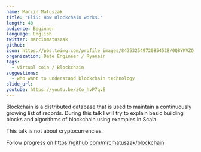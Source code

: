 ```yaml
---
name: Marcin Matuszak
title: "Eli5: How Blockchain works."
length: 40
audience: Beginner
language: English
twitter: marcinmatuszak
github: 
icon: https://pbs.twimg.com/profile_images/843532549720854528/0Q8YKVZO_400x400.jpg
organization: Date Engineer / Ryanair 
tags:
  - Virtual coin / Blockchain
suggestions:
  - who want to understand blockchain technology 
slide_url: 
youtube: https://youtu.be/zCo_hvP7qvE
---
```

Blockchain is a distributed database that is used to maintain a continuously growing list of records. 
During this talk I will try to explain basic building blocks and algorithms of blockchain using examples in Scala. 

This talk is not about cryptocurrencies.

Follow progress on https://github.com/mrcmatuszak/blockchain
